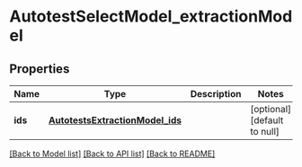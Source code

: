 # AutotestSelectModel_extractionModel
## Properties

| Name | Type | Description | Notes |
|------------ | ------------- | ------------- | -------------|
| **ids** | [**AutotestsExtractionModel_ids**](AutotestsExtractionModel_ids.md) |  | [optional] [default to null] |

[[Back to Model list]](../README.md#documentation-for-models) [[Back to API list]](../README.md#documentation-for-api-endpoints) [[Back to README]](../README.md)

